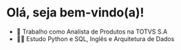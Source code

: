# Olá, seja bem-vindo(a)!

- 🤩 Trabalho como Analista de Produtos na TOTVS S.A
- 👨‍🎓 Estudo Python e SQL, Inglês e Arquitetura de Dados

